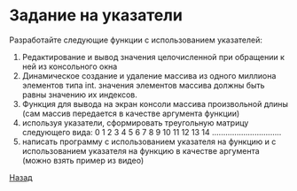 # Задание на указатели

Разработайте следующие функции с использованием указателей:
1. Редактирование и вывод значения целочисленной при обращении к ней из консольного окна
2. Динамическое создание и удаление массива из одного миллиона элементов типа int. значения элементов массива должны быть равны значению их индексов.
3. Функция для вывода на экран консоли массива произвольной длины (сам массив передается в качестве аргумента функции)
4. используя указатели, сформировать треугольную матрицу следующего вида:
0
1 2
3 4 5
6 7 8 9 
10 11 12 13 14
...............................
5. написать программу с использованием указателя на функцию и с использованием указателя на функцию в качестве аргумента (можно взять пример из видео)

[Назад](../README.md)